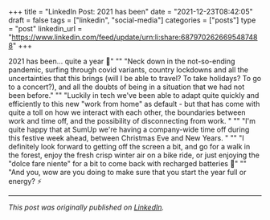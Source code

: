 +++
title = "LinkedIn Post: 2021 has been"
date = "2021-12-23T08:42:05"
draft = false
tags = ["linkedin", "social-media"]
categories = ["posts"]
type = "post"
linkedin_url = "https://www.linkedin.com/feed/update/urn:li:share:6879702626695487488"
+++

2021 has been... quite a year 🤪"
""
"Neck down in the not-so-ending pandemic, surfing through covid variants, country lockdowns and all the uncertainties that this brings (will I be able to travel? To take holidays? To go to a concert?), and all the doubts of being in a situation that we had not been before."
""
"Luckily in tech we've been able to adapt quite quickly and efficiently to this new "work from home" as default - but that has come with quite a toll on how we interact with each other, the boundaries between work and time off, and the possibility of disconnecting from work. "
""
"I'm quite happy that at SumUp we're having a company-wide time off during this festive week ahead, between Christmas Eve and New Years. "
""
"I definitely look forward to getting off the screen a bit, and go for a walk in the forest, enjoy the fresh crisp winter air on a bike ride, or just enjoying the "dolce fare niente" for a bit to come back with recharged batteries 🔋"
""
"And you, wow are you doing to make sure that you start the year full or energy? ⚡️

---

*This post was originally published on [LinkedIn](https://www.linkedin.com/in/adrianmoreno/recent-activity/all/).*